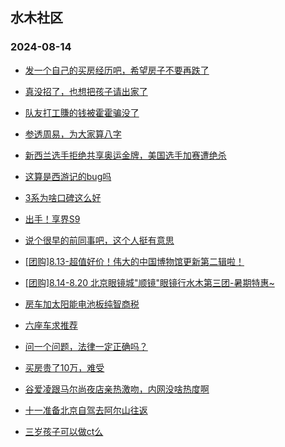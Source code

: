 ## 水木社区 
### 2024-08-14

+ [发一个自己的买房经历吧，希望房子不要再跌了](https://www.newsmth.net/nForum/article/OurEstate/3058408)

+ [真没招了，也想把孩子请出家了](https://www.newsmth.net/nForum/article/PreUnivEdu/197390)

+ [队友打工賺的钱被霍霍骗没了](https://www.newsmth.net/nForum/article/FamilyLife/1766812220)

+ [参透周易，为大家算八字](https://www.newsmth.net/nForum/article/Age/20314377)

+ [新西兰选手拒绝共享奥运金牌，美国选手加赛遭绝杀](https://www.newsmth.net/nForum/article/Olympic/1619491)

+ [这算是西游记的bug吗](https://www.newsmth.net/nForum/article/MMJoke/1634823105)

+ [3系为啥口碑这么好](https://www.newsmth.net/nForum/article/AutoWorld/1944889411)

+ [出手！享界S9](https://www.newsmth.net/nForum/article/GreenAuto/1647338)

+ [说个很早的前同事吧，这个人挺有意思](https://www.newsmth.net/nForum/article/WorkingLife/132802)

+ [[团购]8.13-超值好价！伟大的中国博物馆更新第二辑啦！](https://www.newsmth.net/nForum/article/ADAgent_TG/1324396)

+ [[团购]8.14-8.20 北京眼镜城"顺镜"眼镜行水木第三团-暑期特惠~](https://www.newsmth.net/nForum/article/ADAgent_TG/1324436)

+ [房车加太阳能电池板纯智商税](https://www.newsmth.net/nForum/article/AutoWorld/1944890035)

+ [六座车求推荐](https://www.newsmth.net/nForum/article/GreenAuto/1648263)

+ [问一个问题，法律一定正确吗？](https://www.newsmth.net/nForum/article/FamilyLife/1766814687)

+ [买房贵了10万，难受](https://www.newsmth.net/nForum/article/Age/20371047)

+ [谷爱凌跟马尔尚夜店亲热激吻，内网没啥热度啊](https://www.newsmth.net/nForum/article/Olympic/1620627)

+ [十一准备北京自驾去阿尔山往返](https://www.newsmth.net/nForum/article/AutoTravel/13659832)

+ [三岁孩子可以做ct么](https://www.newsmth.net/nForum/article/Children/932727920)

